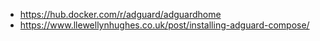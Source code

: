- https://hub.docker.com/r/adguard/adguardhome
- https://www.llewellynhughes.co.uk/post/installing-adguard-compose/